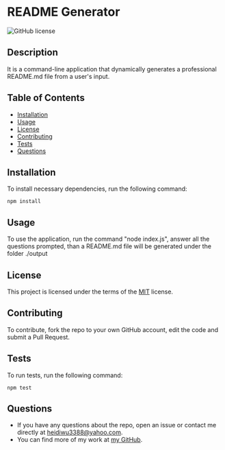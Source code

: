 
# README Generator
![GitHub license](https://img.shields.io/badge/license-MIT-blue.svg)

## Description
It is a command-line application that dynamically generates a professional README.md file from a user's input.

## Table of Contents
* [Installation](#installation)
* [Usage](#usage)
* [License](#license) 
* [Contributing](#contributing)
* [Tests](#tests)
* [Questions](#questions)

## Installation
To install necessary dependencies, run the following command:
```
npm install
```

## Usage
To use the application, run the command "node index.js", answer all the questions prompted, than a README.md file will be generated under the folder ./output

## License
This project is licensed under the terms of the [MIT](https://opensource.org/licenses/MIT) license.
    

## Contributing
To contribute, fork the repo to your own GitHub account, edit the code and submit a Pull Request.

## Tests
To run tests, run the following command:
```
npm test
```

## Questions
- If you have any questions about the repo, open an issue or contact me directly at heidiwu3388@yahoo.com. 
- You can find more of my work at [my GitHub](https://github.com/heidiwu3388/).
    
  